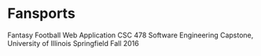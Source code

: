 # Fansports
Fantasy Football Web Application      CSC 478 Software Engineering Capstone, University of Illinois Springfield Fall 2016
